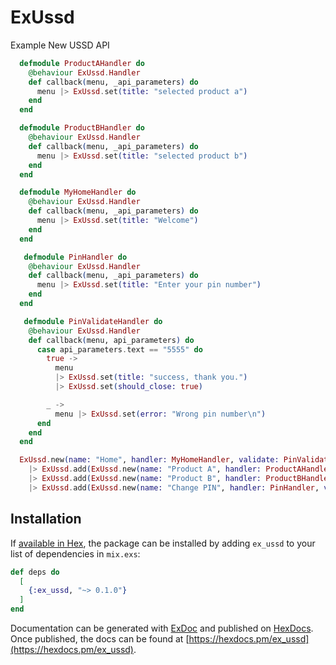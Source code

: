 # ExUssd

Example New USSD API

```elixir
  defmodule ProductAHandler do
    @behaviour ExUssd.Handler
    def callback(menu, _api_parameters) do
      menu |> ExUssd.set(title: "selected product a")
    end
  end

  defmodule ProductBHandler do
    @behaviour ExUssd.Handler
    def callback(menu, _api_parameters) do
      menu |> ExUssd.set(title: "selected product b")
    end
  end

  defmodule MyHomeHandler do
    @behaviour ExUssd.Handler
    def callback(menu, _api_parameters) do
      menu |> ExUssd.set(title: "Welcome")
    end
  end

   defmodule PinHandler do
    @behaviour ExUssd.Handler
    def callback(menu, _api_parameters) do
      menu |> ExUssd.set(title: "Enter your pin number")
    end
  end

   defmodule PinValidateHandler do
    @behaviour ExUssd.Handler
    def callback(menu, api_parameters) do
      case api_parameters.text == "5555" do
        true ->
          menu
          |> ExUssd.set(title: "success, thank you.")
          |> ExUssd.set(should_close: true)

        _ ->
          menu |> ExUssd.set(error: "Wrong pin number\n")
      end
    end
  end

  ExUssd.new(name: "Home", handler: MyHomeHandler, validate: PinValidateHandler)
    |> ExUssd.add(ExUssd.new(name: "Product A", handler: ProductAHandler))
    |> ExUssd.add(ExUssd.new(name: "Product B", handler: ProductBHandler))
    |> ExUssd.add(ExUssd.new(name: "Change PIN", handler: PinHandler, validate: PinValidateHandler))
```

## Installation

If [available in Hex](https://hex.pm/docs/publish), the package can be installed
by adding `ex_ussd` to your list of dependencies in `mix.exs`:

```elixir
def deps do
  [
    {:ex_ussd, "~> 0.1.0"}
  ]
end
```

Documentation can be generated with [ExDoc](https://github.com/elixir-lang/ex_doc)
and published on [HexDocs](https://hexdocs.pm). Once published, the docs can
be found at [https://hexdocs.pm/ex_ussd](https://hexdocs.pm/ex_ussd).

